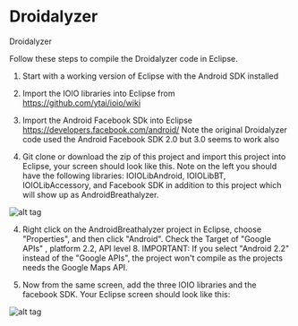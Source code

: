 Droidalyzer
===========

Droidalyzer

Follow these steps to compile the Droidalyzer code in Eclipse. 

1. Start with a working version of Eclipse with the Android SDK installed

2. Import the IOIO libraries into Eclipse from https://github.com/ytai/ioio/wiki

3. Import the Android Facebook SDk into Eclipse https://developers.facebook.com/android/ 
Note the original Droidalyzer code used the Android Facebook SDK 2.0 but 3.0 seems to work also

4. Git clone or download the zip of this project and import this project into Eclipse, your screen should look like this. 
Note on the left you should have the following libraries: IOIOLibAndroid, IOIOLibBT, IOIOLibAccessory, and Facebook SDK 
in addition to this project which will show up as AndroidBreathalyzer.

![alt tag](http://droidalyzer.com/files/droidalyzer-overall-eclipse.jpg)


4. Right click on the AndroidBreathalyzer project in Eclipse, choose "Properties", and then click "Android". 
Check the Target of "Google APIs" , platform 2.2, API level 8. IMPORTANT: If you select "Android 2.2" 
instead of the "Google APIs", the project won't compile as the projects needs the Google Maps API. 

5. Now from the same screen, add the three IOIO libraries and the facebook SDK. Your Eclipse screen should look like this:

![alt tag](http://droidalyzer.com/files/droidalyzer-eclipse-properaties.jpg)
